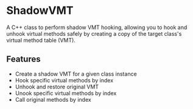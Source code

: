 # ShadowVMT

A C++ class to perform shadow VMT hooking, allowing you to hook and unhook virtual methods safely by creating a copy of the target class's virtual method table (VMT).

## Features

- Create a shadow VMT for a given class instance
- Hook specific virtual methods by index
- Unhook and restore original VMT
- Unook specific virtual methods by index
- Call original methods by index
